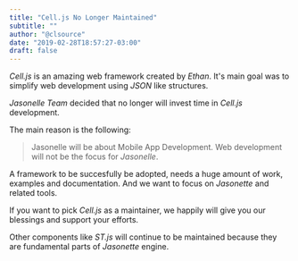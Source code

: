 ```yaml
---
title: "Cell.js No Longer Maintained"
subtitle: ""
author: "@clsource"
date: "2019-02-28T18:57:27-03:00"
draft: false
---
```


*Cell.js* is an amazing web framework created by *Ethan*. It's main goal was
to simplify web development using *JSON* like structures.

*Jasonelle Team* decided that no longer will invest time in *Cell.js*
development.

The main reason is the following:

> Jasonelle will be about Mobile App Development. 
> Web development will not be the focus for *Jasonelle*.

A framework to be succesfully be adopted, needs a huge amount of
work, examples and documentation. And we want to focus on *Jasonette*
and related tools.

If you want to pick *Cell.js* as a maintainer, we happily will give you our
blessings and support your efforts. 

Other components like *ST.js* will continue to be maintained because
they are fundamental parts of *Jasonette* engine.

